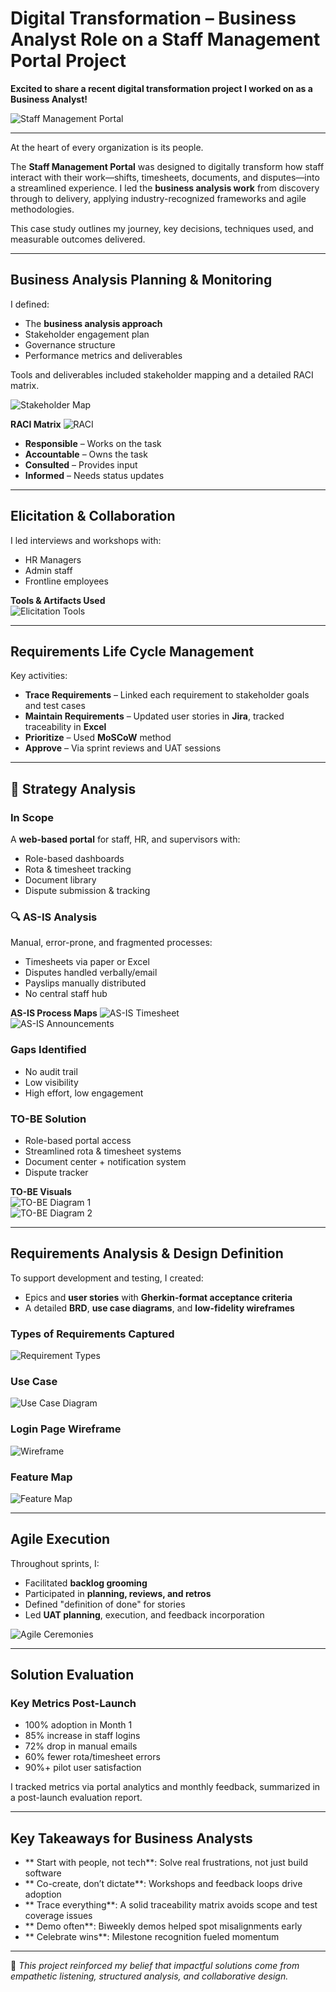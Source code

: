 # Digital Transformation – Business Analyst Role on a Staff Management Portal Project

**Excited to share a recent digital transformation project I worked on as a Business Analyst!**

![Staff Management Portal](https://github.com/user-attachments/assets/22c373e7-63ae-499b-9fb0-f37f027d3ea5)

---

At the heart of every organization is its people.

The **Staff Management Portal** was designed to digitally transform how staff interact with their work—shifts, timesheets, documents, and disputes—into a streamlined experience. I led the **business analysis work** from discovery through to delivery, applying industry-recognized frameworks and agile methodologies.

This case study outlines my journey, key decisions, techniques used, and measurable outcomes delivered.

---

## Business Analysis Planning & Monitoring

I defined:
- The **business analysis approach**
- Stakeholder engagement plan
- Governance structure
- Performance metrics and deliverables

Tools and deliverables included stakeholder mapping and a detailed RACI matrix.

![Stakeholder Map](https://github.com/user-attachments/assets/aea22d74-60e9-4113-ae5d-3d55ffee4218)

**RACI Matrix**
![RACI](https://github.com/user-attachments/assets/41c8fcaa-9028-4230-9125-8c6fa39a3c44)

- **Responsible** – Works on the task  
- **Accountable** – Owns the task  
- **Consulted** – Provides input  
- **Informed** – Needs status updates

---

## Elicitation & Collaboration

I led interviews and workshops with:
- HR Managers  
- Admin staff  
- Frontline employees  

**Tools & Artifacts Used**  
![Elicitation Tools](https://github.com/user-attachments/assets/de7025a3-45dd-473b-be0c-b66db4172ae6)

---

## Requirements Life Cycle Management

Key activities:

- **Trace Requirements** – Linked each requirement to stakeholder goals and test cases  
- **Maintain Requirements** – Updated user stories in **Jira**, tracked traceability in **Excel**  
- **Prioritize** – Used **MoSCoW** method  
- **Approve** – Via sprint reviews and UAT sessions  

---

## 🧠 Strategy Analysis

### In Scope
A **web-based portal** for staff, HR, and supervisors with:
- Role-based dashboards  
- Rota & timesheet tracking  
- Document library  
- Dispute submission & tracking

### 🔍 AS-IS Analysis
Manual, error-prone, and fragmented processes:
- Timesheets via paper or Excel  
- Disputes handled verbally/email  
- Payslips manually distributed  
- No central staff hub  

**AS-IS Process Maps**
![AS-IS Timesheet](https://github.com/user-attachments/assets/4e804289-6f06-4529-84bd-db8de5bead47)  
![AS-IS Announcements](https://github.com/user-attachments/assets/28a00033-46fd-4b3f-b0a0-f6a442ebb839)

### Gaps Identified
- No audit trail  
- Low visibility  
- High effort, low engagement  

### TO-BE Solution
- Role-based portal access  
- Streamlined rota & timesheet systems  
- Document center + notification system  
- Dispute tracker  

**TO-BE Visuals**  
![TO-BE Diagram 1](https://github.com/user-attachments/assets/3525cebe-ffb2-4f2b-a116-143ea82041d1)  
![TO-BE Diagram 2](https://github.com/user-attachments/assets/730d9b51-865e-40ed-8ba4-e28e0ca9a14e)

---

## Requirements Analysis & Design Definition

To support development and testing, I created:

- Epics and **user stories** with **Gherkin-format acceptance criteria**  
- A detailed **BRD**, **use case diagrams**, and **low-fidelity wireframes**

### Types of Requirements Captured  
![Requirement Types](https://github.com/user-attachments/assets/4624ce60-9a97-4b22-9502-e68668229176)

### Use Case  
![Use Case Diagram](https://github.com/user-attachments/assets/83658880-cfd1-45e5-9962-91196c699223)

### Login Page Wireframe  
![Wireframe](https://github.com/user-attachments/assets/f860c572-04a3-4461-849c-b6f6e810e55d)

### Feature Map  
![Feature Map](https://github.com/user-attachments/assets/5e26f725-c670-45d9-a666-72e56dfb1e40)

---

## Agile Execution

Throughout sprints, I:
- Facilitated **backlog grooming**  
- Participated in **planning, reviews, and retros**  
- Defined "definition of done" for stories  
- Led **UAT planning**, execution, and feedback incorporation  

![Agile Ceremonies](https://github.com/user-attachments/assets/7332e1af-6e3c-4321-83ce-c15c078752f9)

---

## Solution Evaluation

### Key Metrics Post-Launch
- 100% adoption in Month 1  
- 85% increase in staff logins  
- 72% drop in manual emails  
- 60% fewer rota/timesheet errors  
- 90%+ pilot user satisfaction  

I tracked metrics via portal analytics and monthly feedback, summarized in a post-launch evaluation report.

---

## Key Takeaways for Business Analysts

- ** Start with people, not tech**: Solve real frustrations, not just build software  
- ** Co-create, don’t dictate**: Workshops and feedback loops drive adoption  
- ** Trace everything**: A solid traceability matrix avoids scope and test coverage issues  
- ** Demo often**: Biweekly demos helped spot misalignments early  
- ** Celebrate wins**: Milestone recognition fueled momentum  

---

📌 *This project reinforced my belief that impactful solutions come from empathetic listening, structured analysis, and collaborative design.*
